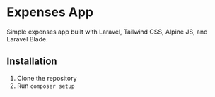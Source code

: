 # Expenses App

Simple expenses app built with Laravel, Tailwind CSS, Alpine JS, and Laravel Blade.

## Installation

1. Clone the repository
2. Run `composer setup`
